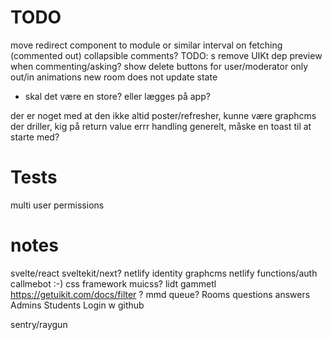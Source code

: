 # TODO

move redirect component to module or similar
interval on fetching (commented out)
collapsible comments?
TODO: s
remove UIKt dep
preview when commenting/asking?
show delete buttons for user/moderator only
out/in animations
new room does not update state

- skal det være en store? eller lægges på app?

der er noget med at den ikke altid poster/refresher, kunne være graphcms der driller, kig på return value
errr handling generelt, måske en toast til at starte med?

# Tests

multi user permissions

# notes

svelte/react
sveltekit/next?
netlify identity
graphcms
netlify functions/auth
callmebot :-)
css framework
muicss? lidt gammetl
https://getuikit.com/docs/filter ?
mmd queue?
Rooms
questions
answers
Admins
Students
Login w github

sentry/raygun
